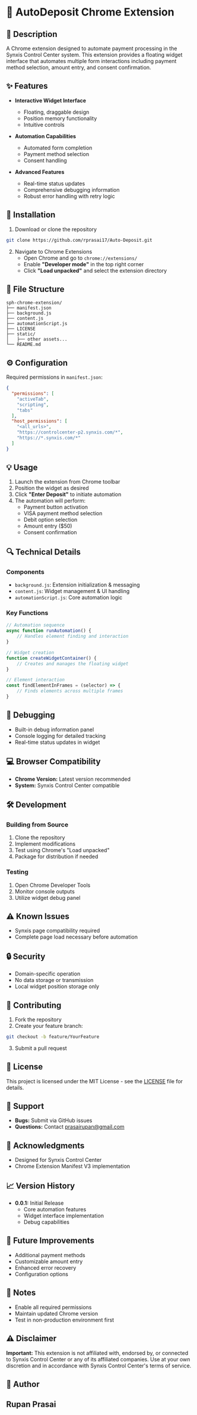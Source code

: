 # 🔄 AutoDeposit Chrome Extension

## 📝 Description
A Chrome extension designed to automate payment processing in the Synxis Control Center system. This extension provides a floating widget interface that automates multiple form interactions including payment method selection, amount entry, and consent confirmation.

## ✨ Features
* **Interactive Widget Interface**
  * Floating, draggable design
  * Position memory functionality
  * Intuitive controls

* **Automation Capabilities**
  * Automated form completion
  * Payment method selection
  * Consent handling

* **Advanced Features**
  * Real-time status updates
  * Comprehensive debugging information
  * Robust error handling with retry logic

## 🚀 Installation

1. Download or clone the repository
```bash
git clone https://github.com/rprasai17/Auto-Deposit.git
```

2. Navigate to Chrome Extensions
   * Open Chrome and go to `chrome://extensions/`
   * Enable **"Developer mode"** in the top right corner
   * Click **"Load unpacked"** and select the extension directory

## 📁 File Structure

```
sph-chrome-extension/
├── manifest.json
├── background.js
├── content.js
├── automationScript.js
├── LICENSE
├── static/
│   ├── other assets...
└── README.md
```

## ⚙️ Configuration

Required permissions in `manifest.json`:

```json
{
  "permissions": [
    "activeTab",
    "scripting",
    "tabs"
  ],
  "host_permissions": [
    "<all_urls>",
    "https://controlcenter-p2.synxis.com/*",
    "https://*.synxis.com/*"
  ]
}
```

## 💡 Usage

1. Launch the extension from Chrome toolbar
2. Position the widget as desired
3. Click **"Enter Deposit"** to initiate automation
4. The automation will perform:
   * Payment button activation
   * VISA payment method selection
   * Debit option selection
   * Amount entry ($50)
   * Consent confirmation

## 🔍 Technical Details

### **Components**
* `background.js`: Extension initialization & messaging
* `content.js`: Widget management & UI handling
* `automationScript.js`: Core automation logic

### **Key Functions**

```javascript
// Automation sequence
async function runAutomation() {
    // Handles element finding and interaction
}

// Widget creation
function createWidgetContainer() {
    // Creates and manages the floating widget
}

// Element interaction
const findElementInFrames = (selector) => {
    // Finds elements across multiple frames
}
```

## 🐛 Debugging

* Built-in debug information panel
* Console logging for detailed tracking
* Real-time status updates in widget

## 💻 Browser Compatibility

* **Chrome Version:** Latest version recommended
* **System:** Synxis Control Center compatible

## 🛠️ Development

### Building from Source
1. Clone the repository
2. Implement modifications
3. Test using Chrome's "Load unpacked"
4. Package for distribution if needed

### Testing
1. Open Chrome Developer Tools
2. Monitor console outputs
3. Utilize widget debug panel

## ⚠️ Known Issues

* Synxis page compatibility required
* Complete page load necessary before automation

## 🔒 Security

* Domain-specific operation
* No data storage or transmission
* Local widget position storage only

## 🤝 Contributing

1. Fork the repository
2. Create your feature branch:
```bash
git checkout -b feature/YourFeature
```
3. Submit a pull request

## 📄 License

This project is licensed under the MIT License - see the [LICENSE](LICENSE) file for details.

## 💬 Support

* **Bugs:** Submit via GitHub issues
* **Questions:** Contact prasairupan@gmail.com

## 👏 Acknowledgments

* Designed for Synxis Control Center
* Chrome Extension Manifest V3 implementation

## 📈 Version History

* **0.0.1:** Initial Release
  * Core automation features
  * Widget interface implementation
  * Debug capabilities

## 🔮 Future Improvements

* Additional payment methods
* Customizable amount entry
* Enhanced error recovery
* Configuration options

## 📌 Notes

* Enable all required permissions
* Maintain updated Chrome version
* Test in non-production environment first

## ⚠️ Disclaimer

**Important:** This extension is not affiliated with, endorsed by, or connected to Synxis Control Center or any of its affiliated companies. Use at your own discretion and in accordance with Synxis Control Center's terms of service.

## 👤 Author

Rupan Prasai
---
